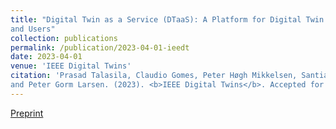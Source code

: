 ```yaml
---
title: "Digital Twin as a Service (DTaaS): A Platform for Digital Twin Developers
and Users"
collection: publications
permalink: /publication/2023-04-01-ieedt
date: 2023-04-01
venue: 'IEEE Digital Twins'
citation: 'Prasad Talasila, Claudio Gomes, Peter Høgh Mikkelsen, Santiago Gil Arboleda, Eduard Kamburjan,
and Peter Gorm Larsen. (2023). <b>IEEE Digital Twins</b>. Accepted for Publication, Springer.'
---
```


[Preprint](/files/ieeedt2023.pdf)

